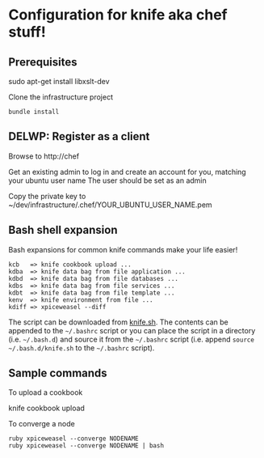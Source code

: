 # Configuration for knife aka chef stuff!

## Prerequisites 
sudo apt-get install libxslt-dev

Clone the infrastructure project
    
    bundle install
    
## DELWP: Register as a client
Browse to http://chef

Get an existing admin to log in and create an account for you, matching your ubuntu user name
The user should be set as an admin

Copy the private key to ~/dev/infrastructure/.chef/YOUR_UBUNTU_USER_NAME.pem

## Bash shell expansion
Bash expansions for common knife commands make your life easier!

    kcb   => knife cookbook upload ...
    kdba  => knife data bag from file application ...
    kdbd  => knife data bag from file databases ...
    kdbs  => knife data bag from file services ...
    kdbt  => knife data bag from file template ...
    kenv  => knife environment from file ...
    kdiff => xpiceweasel --diff

The script can be downloaded from [knife.sh](knife.sh). The contents can be appended to the `~/.bashrc` script
or you can place the script in a directory (i.e. `~/.bash.d`) and source it from the `~/.bashrc` script (i.e.
append `source ~/.bash.d/knife.sh` to the `~/.bashrc` script).

## Sample commands

To upload a cookbook

knife cookbook upload <name>

To converge a node

    ruby xpiceweasel --converge NODENAME
    ruby xpiceweasel --converge NODENAME | bash
    
   